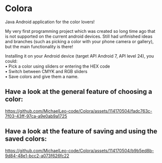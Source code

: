 # Colora
Java Android application for the color lovers!

My very first programming project which was created so long time ago that is not supported on the current android devices.
Still had unfinished ideas and branches (such as picking a color with your phone camera or gallery), but the main functionality is there!

Installing it on your Android device (target API Android 7, API level 24), you could:  
• Pick a color using sliders or entering the HEX code  
• Switch between CMYK and RGB sliders  
• Save colors and give them a name.  

## Have a look at the general feature of choosing a color:

https://github.com/MichaelLeo-code/Colora/assets/114170504/fadc763c-7f03-43ff-97ca-a9e0ab9a1725

## Have a look at the feature of saving and using the saved colors:

https://github.com/MichaelLeo-code/Colora/assets/114170504/b9b5ed8b-9d84-48e1-bcc2-a073f626fc22

